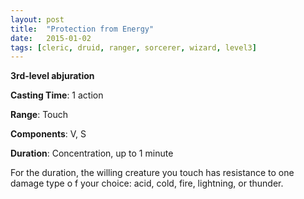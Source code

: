 ```yaml
---
layout: post
title:  "Protection from Energy"
date:   2015-01-02
tags: [cleric, druid, ranger, sorcerer, wizard, level3]
---
```


**3rd-level abjuration**

**Casting Time**: 1 action

**Range**: Touch

**Components**: V, S

**Duration**: Concentration, up to 1 minute

For the duration, the willing creature you touch has resistance to one damage type o f your choice: acid, cold, fire, lightning, or thunder.
